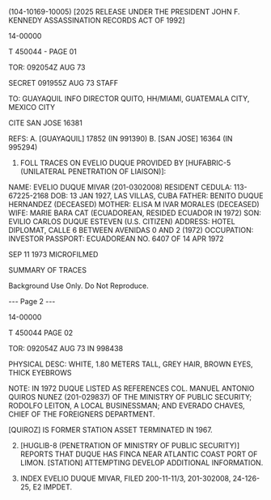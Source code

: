 (104-10169-10005) [2025 RELEASE UNDER THE PRESIDENT JOHN F. KENNEDY ASSASSINATION RECORDS ACT OF 1992]

14-00000

T 450044 - PAGE 01

TOR: 092054Z AUG 73

SECRET 091955Z AUG 73 STAFF

TO: GUAYAQUIL INFO DIRECTOR QUITO, HH/MIAMI, GUATEMALA CITY, MEXICO CITY

CITE SAN JOSE 16381

REFS: A. [GUAYAQUIL] 17852 (IN 991390)
B. [SAN JOSE] 16364 (IN 995294)

1. FOLL TRACES ON EVELIO DUQUE PROVIDED BY [HUFABRIC-5 (UNILATERAL PENETRATION OF LIAISON)]:

NAME: EVELIO DUQUE MIVAR (201-0302008)
RESIDENT CEDULA: 113-67225-2168
DOB: 13 JAN 1927, LAS VILLAS, CUBA
FATHER: BENITO DUQUE HERNANDEZ (DECEASED)
MOTHER: ELISA M IVAR MORALES (DECEASED)
WIFE: MARIE BARA CAT (ECUADOREAN, RESIDED ECUADOR IN 1972)
SON: EVILIO CARLOS DUQUE ESTEVEN (U.S. CITIZEN)
ADDRESS: HOTEL DIPLOMAT, CALLE 6 BETWEEN AVENIDAS 0 AND 2 (1972)
OCCUPATION: INVESTOR
PASSPORT: ECUADOREAN NO. 6407 OF 14 APR 1972

SEP 11 1973
MICROFILMED

SUMMARY OF TRACES

Background Use Only.
Do Not Reproduce.

--- Page 2 ---

14-00000

T 450044 PAGE 02

TOR: 092054Z AUG 73 IN 998438

PHYSICAL DESC: WHITE, 1.80 METERS TALL, GREY HAIR, BROWN EYES, THICK EYEBROWS

NOTE: IN 1972 DUQUE LISTED AS REFERENCES COL. MANUEL ANTONIO QUIROS NUNEZ (201-029837) OF THE MINISTRY OF PUBLIC SECURITY; RODOLFO LEITON, A LOCAL BUSINESSMAN; AND EVERADO CHAVES, CHIEF OF THE FOREIGNERS DEPARTMENT.

[QUIROZ] IS FORMER STATION ASSET TERMINATED IN 1967.

2. [HUGLIB-8 (PENETRATION OF MINISTRY OF PUBLIC SECURITY)] REPORTS THAT DUQUE HAS FINCA NEAR ATLANTIC COAST PORT OF LIMON. [STATION] ATTEMPTING DEVELOP ADDITIONAL INFORMATION.

3. INDEX EVELIO DUQUE MIVAR, FILED 200-11-11/3, 201-302008, 24-126-25, E2 IMPDET.
